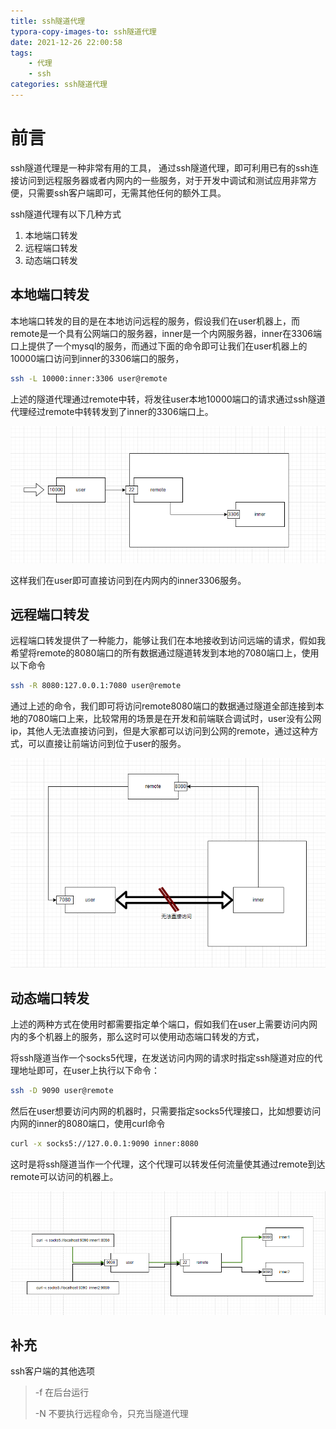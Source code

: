 ```yaml
---
title: ssh隧道代理
typora-copy-images-to: ssh隧道代理
date: 2021-12-26 22:00:58
tags:
	- 代理
	- ssh
categories: ssh隧道代理
---
```

# 前言

ssh隧道代理是一种非常有用的工具， 通过ssh隧道代理，即可利用已有的ssh连接访问到远程服务器或者内网内的一些服务，对于开发中调试和测试应用非常方便，只需要ssh客户端即可，无需其他任何的额外工具。

<!-- more -->

ssh隧道代理有以下几种方式

1. 本地端口转发
2. 远程端口转发
3. 动态端口转发

## 本地端口转发

本地端口转发的目的是在本地访问远程的服务，假设我们在user机器上，而remote是一个具有公网端口的服务器，inner是一个内网服务器，inner在3306端口上提供了一个mysql的服务，而通过下面的命令即可让我们在user机器上的10000端口访问到inner的3306端口的服务，

```bash
ssh -L 10000:inner:3306 user@remote
```

上述的隧道代理通过remote中转，将发往user本地10000端口的请求通过ssh隧道代理经过remote中转转发到了inner的3306端口上。

![image-20211226223823013](./ssh隧道代理/image-20211226223823013.png)



这样我们在user即可直接访问到在内网内的inner3306服务。

## 远程端口转发

远程端口转发提供了一种能力，能够让我们在本地接收到访问远端的请求，假如我希望将remote的8080端口的所有数据通过隧道转发到本地的7080端口上，使用以下命令

```bash
ssh -R 8080:127.0.0.1:7080 user@remote
```

通过上述的命令，我们即可将访问remote8080端口的数据通过隧道全部连接到本地的7080端口上来，比较常用的场景是在开发和前端联合调试时，user没有公网ip，其他人无法直接访问到，但是大家都可以访问到公网的remote，通过这种方式，可以直接让前端访问到位于user的服务。

![image-20211226224849812](./ssh隧道代理/image-20211226224849812.png)

## 动态端口转发

上述的两种方式在使用时都需要指定单个端口，假如我们在user上需要访问内网内的多个机器上的服务，那么这时可以使用动态端口转发的方式，

将ssh隧道当作一个socks5代理，在发送访问内网的请求时指定ssh隧道对应的代理地址即可，在user上执行以下命令：

```bash
ssh -D 9090 user@remote
```

然后在user想要访问内网的机器时，只需要指定socks5代理接口，比如想要访问内网的inner的8080端口，使用curl命令

```bash
curl -x socks5://127.0.0.1:9090 inner:8080
```

这时是将ssh隧道当作一个代理，这个代理可以转发任何流量使其通过remote到达remote可以访问的机器上。

![image-20211226225803889](./ssh隧道代理/image-20211226225803889.png)

## 补充

ssh客户端的其他选项

> -f 在后台运行
>
> -N 不要执行远程命令，只充当隧道代理





